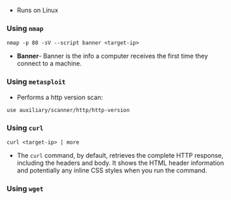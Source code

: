  - Runs on Linux

### Using `nmap`

```
nmap -p 80 -sV --script banner <target-ip>
```

- **Banner**- Banner is the info a computer receives the first time they connect to a machine.

### Using `metasploit`

- Performs a http version scan:
```
use auxiliary/scanner/http/http-version
```

### Using `curl`

```
curl <target-ip> | more
```

- The `curl` command, by default, retrieves the complete HTTP response, including the headers and body. It shows the HTML header information and potentially any inline CSS styles when you run the command.

### Using `wget`


